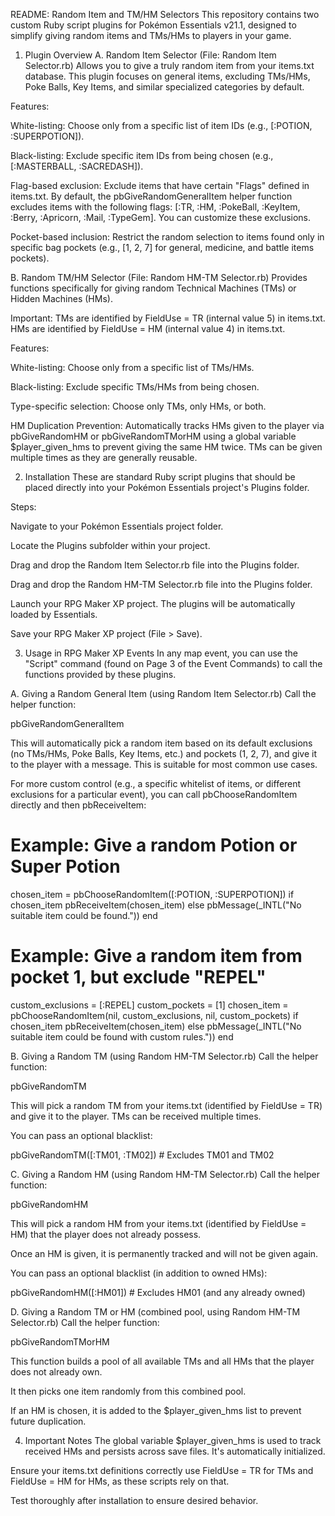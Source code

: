 README: Random Item and TM/HM Selectors
This repository contains two custom Ruby script plugins for Pokémon Essentials v21.1, designed to simplify giving random items and TMs/HMs to players in your game.

1. Plugin Overview
A. Random Item Selector (File: Random Item Selector.rb)
Allows you to give a truly random item from your items.txt database. This plugin focuses on general items, excluding TMs/HMs, Poke Balls, Key Items, and similar specialized categories by default.

Features:

White-listing: Choose only from a specific list of item IDs (e.g., [:POTION, :SUPERPOTION]).

Black-listing: Exclude specific item IDs from being chosen (e.g., [:MASTERBALL, :SACREDASH]).

Flag-based exclusion: Exclude items that have certain "Flags" defined in items.txt. By default, the pbGiveRandomGeneralItem helper function excludes items with the following flags: [:TR, :HM, :PokeBall, :KeyItem, :Berry, :Apricorn, :Mail, :TypeGem]. You can customize these exclusions.

Pocket-based inclusion: Restrict the random selection to items found only in specific bag pockets (e.g., [1, 2, 7] for general, medicine, and battle items pockets).

B. Random TM/HM Selector (File: Random HM-TM Selector.rb)
Provides functions specifically for giving random Technical Machines (TMs) or Hidden Machines (HMs).

Important: TMs are identified by FieldUse = TR (internal value 5) in items.txt. HMs are identified by FieldUse = HM (internal value 4) in items.txt.

Features:

White-listing: Choose only from a specific list of TMs/HMs.

Black-listing: Exclude specific TMs/HMs from being chosen.

Type-specific selection: Choose only TMs, only HMs, or both.

HM Duplication Prevention: Automatically tracks HMs given to the player via pbGiveRandomHM or pbGiveRandomTMorHM using a global variable $player_given_hms to prevent giving the same HM twice. TMs can be given multiple times as they are generally reusable.

2. Installation
These are standard Ruby script plugins that should be placed directly into your Pokémon Essentials project's Plugins folder.

Steps:

Navigate to your Pokémon Essentials project folder.

Locate the Plugins subfolder within your project.

Drag and drop the Random Item Selector.rb file into the Plugins folder.

Drag and drop the Random HM-TM Selector.rb file into the Plugins folder.

Launch your RPG Maker XP project. The plugins will be automatically loaded by Essentials.

Save your RPG Maker XP project (File > Save).

3. Usage in RPG Maker XP Events
In any map event, you can use the "Script" command (found on Page 3 of the Event Commands) to call the functions provided by these plugins.

A. Giving a Random General Item (using Random Item Selector.rb)
Call the helper function:

pbGiveRandomGeneralItem

This will automatically pick a random item based on its default exclusions (no TMs/HMs, Poke Balls, Key Items, etc.) and pockets (1, 2, 7), and give it to the player with a message. This is suitable for most common use cases.

For more custom control (e.g., a specific whitelist of items, or different exclusions for a particular event), you can call pbChooseRandomItem directly and then pbReceiveItem:

# Example: Give a random Potion or Super Potion
chosen_item = pbChooseRandomItem([:POTION, :SUPERPOTION])
if chosen_item
  pbReceiveItem(chosen_item)
else
  pbMessage(_INTL("No suitable item could be found."))
end

# Example: Give a random item from pocket 1, but exclude "REPEL"
custom_exclusions = [:REPEL]
custom_pockets = [1]
chosen_item = pbChooseRandomItem(nil, custom_exclusions, nil, custom_pockets)
if chosen_item
  pbReceiveItem(chosen_item)
else
  pbMessage(_INTL("No suitable item could be found with custom rules."))
end

B. Giving a Random TM (using Random HM-TM Selector.rb)
Call the helper function:

pbGiveRandomTM

This will pick a random TM from your items.txt (identified by FieldUse = TR) and give it to the player. TMs can be received multiple times.

You can pass an optional blacklist:

pbGiveRandomTM([:TM01, :TM02]) # Excludes TM01 and TM02

C. Giving a Random HM (using Random HM-TM Selector.rb)
Call the helper function:

pbGiveRandomHM

This will pick a random HM from your items.txt (identified by FieldUse = HM) that the player does not already possess.

Once an HM is given, it is permanently tracked and will not be given again.

You can pass an optional blacklist (in addition to owned HMs):

pbGiveRandomHM([:HM01]) # Excludes HM01 (and any already owned)

D. Giving a Random TM or HM (combined pool, using Random HM-TM Selector.rb)
Call the helper function:

pbGiveRandomTMorHM

This function builds a pool of all available TMs and all HMs that the player does not already own.

It then picks one item randomly from this combined pool.

If an HM is chosen, it is added to the $player_given_hms list to prevent future duplication.

4. Important Notes
The global variable $player_given_hms is used to track received HMs and persists across save files. It's automatically initialized.

Ensure your items.txt definitions correctly use FieldUse = TR for TMs and FieldUse = HM for HMs, as these scripts rely on that.

Test thoroughly after installation to ensure desired behavior.
